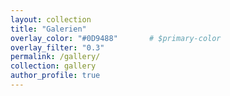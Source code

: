 ```yaml
---
layout: collection
title: "Galerien"
overlay_color: "#0D9488"       # $primary-color
overlay_filter: "0.3"
permalink: /gallery/
collection: gallery
author_profile: true
---
```

